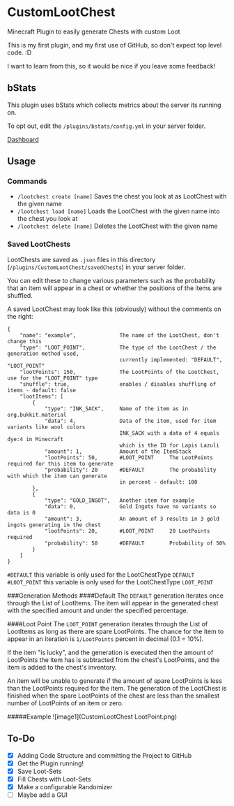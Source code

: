 # CustomLootChest
Minecraft Plugin to easily generate Chests with custom Loot

This is my first plugin, and my first use of GitHub, so don't expect top level code. :D

I want to learn from this, so it would be nice if you leave some feedback!

## bStats
This plugin uses bStats which collects metrics about the server its running on.

To opt out, edit the `/plugins/bstats/config.yml` in your server folder.

[Dashboard](https://bstats.org/plugin/bukkit/CustomLootChest/10538)

## Usage
### Commands
- `/lootchest create [name]`  Saves the chest you look at as LootChest with the given name
- `/lootchest load [name]`  Loads the LootChest with the given name into the chest you look at
- `/lootchest delete [name]`  Deletes the LootChest with the given name

### Saved LootChests
LootChests are saved as `.json` files in this directory (`/plugins/CustomLootChest/savedChests`)  in your server folder.

You can edit these to change various parameters such as the probability that an item will appear in a chest or
whether the positions of the items are shuffled.

A saved LootChest may look like this (obviously) without the comments on the right:

```
{
    "name": "example",              The name of the LootChest, don't change this
    "type": "LOOT_POINT",           The type of the LootChest / the generation method used, 
                                    currently implemented: "DEFAULT", "LOOT_POINT"
    "lootPoints": 150,              The LootPoints of the LootChest, use for the "LOOT_POINT" type
    "shuffle": true,                enables / disables shuffling of items - default: false
    "lootItems": [
        {
            "type": "INK_SACK",     Name of the item as in org.bukkit.material
            "data": 4,              Data of the item, used for item variants like wool colors
                                    INK_SACK with a data of 4 equals dye:4 in Minecraft
                                    which is the ID for Lapis Lazuli
            "amount": 1,            Amount of the ItemStack
            "lootPoints": 50,       #LOOT_POINT     The LootPoints required for this item to generate                       
            "probability": 20       #DEFAULT        The probability with which the item can generate
                                    in percent - default: 100
        },
        {
            "type": "GOLD_INGOT",   Another item for example
            "data": 0,              Gold Ingots have no variants so data is 0
            "amount": 3,            An amount of 3 results in 3 gold ingots generating in the chest
            "lootPoints": 20,       #LOOT_POINT     20 LootPoints required
            "probability": 50       #DEFAULT        Probability of 50%
        }
    ]    
}
```
`#DEFAULT` this variable is only used for the LootChestType `DEFAULT`
`#LOOT_POINT` this variable is only used for the LootChestType `LOOT_POINT`

###Generation Methods
####Default
The `DEFAULT` generation iterates once through the List of LootItems.
The item will appear in the generated chest with the specified amount and under the specified percentage.

####Loot Point
The `LOOT_POINT` generation iterates through the List of LootItems as long as there are spare LootPoints.
The chance for the item to appear in an iteration is `1/LootPoints` percent in decimal (0.1 = 10%).

If the item "is lucky", and the generation is executed then the amount of LootPoints
the item has is subtracted from the chest's LootPoints, and the item is added to the chest's inventory.

An item will be unable to generate if the amount of spare LootPoints is less than the LootPoints required for the item.
The generation of the LootChest is finished when the spare LootPoints of the chest are less than
the smallest number of LootPoints of an item or zero.

#####Example
![image1](CustomLootChest LootPoint.png)

## To-Do
- [x] Adding Code Structure and committing the Project to GitHub
- [x] Get the Plugin running!
- [x] Save Loot-Sets
- [x] Fill Chests with Loot-Sets
- [x] Make a configurable Randomizer
- [ ] Maybe add a GUI
